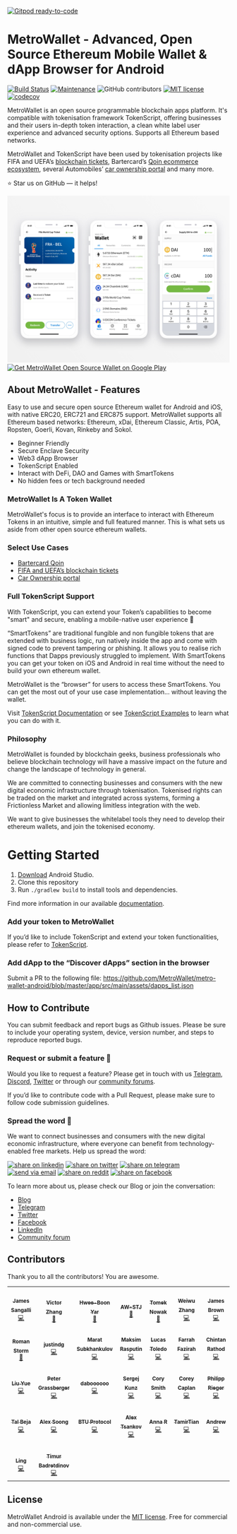 [![Gitpod ready-to-code](https://img.shields.io/badge/Gitpod-ready--to--code-blue?logo=gitpod)](https://gitpod.io/#https://github.com/MetroWallet/metro-wallet-android)

# MetroWallet - Advanced, Open Source Ethereum Mobile Wallet & dApp Browser for Android

[![Build Status](https://api.travis-ci.com/MetroWallet/metro-wallet-android.svg?branch=master)](https://api.travis-ci.com/MetroWallet/metro-wallet-android.svg?branch=master)
[![Maintenance](https://img.shields.io/badge/Maintained%3F-yes-green.svg )](https://github.com/MetroWallet/metro-wallet-android/graphs/commit-activity)
![GitHub contributors](https://img.shields.io/github/contributors/MetroWallet/metro-wallet-android.svg)
[![MIT license](https://img.shields.io/badge/License-MIT-blue.svg)](https://github.com/MetroWallet/metro-wallet-android/blob/master/LICENSE)
[![codecov](https://codecov.io/gh/MetroWallet/metro-wallet-android/branch/master/graph/badge.svg)](https://codecov.io/gh/MetroWallet/metro-wallet-android)

MetroWallet is an open source programmable blockchain apps platform. It's compatible with tokenisation framework TokenScript, offering businesses and their users in-depth token interaction, a clean white label user experience and advanced security options. Supports all Ethereum based networks.

MetroWallet and TokenScript have been used by tokenisation projects like FIFA and UEFA’s [blockchain tickets](https://apps.apple.com/au/app/shankai/id1492559481), Bartercard’s [Qoin ecommerce ecosystem](https://apps.apple.com/au/app/qoin-wallet/id1483718254), several Automobiles’ [car ownership portal](https://github.com/MetroWallet/TokenScript-Examples/tree/master/examples/Karma) and many more.

⭐ Star us on GitHub — it helps!

[![metrowallet open source wallet android preview](dmz/src/main/resources/static/readme/metrowallet-open-source-ethereum-wallet.jpg)](https://metrowallet.com/)
<a href='https://play.google.com/store/apps/details?id=io.stormbird.wallet&hl=en&utm_source=github-readme&pcampaignid=pcampaignidMKT-Other-global-all-co-prtnr-py-PartBadge-Mar2515-1'><img alt='Get MetroWallet Open Source Wallet on Google Play' src='https://play.google.com/intl/en_us/badges/static/images/badges/en_badge_web_generic.png' height="100"/></a>

## About MetroWallet - Features

Easy to use and secure open source Ethereum wallet for Android and iOS, with native ERC20, ERC721 and ERC875 support. MetroWallet supports all Ethereum based networks: Ethereum, xDai, Ethereum Classic, Artis, POA, Ropsten, Goerli, Kovan, Rinkeby and Sokol.

- Beginner Friendly
- Secure Enclave Security
- Web3 dApp Browser
- TokenScript Enabled
- Interact with DeFi, DAO and Games with SmartTokens
- No hidden fees or tech background needed

### MetroWallet Is A Token Wallet

MetroWallet's focus is to provide an interface to interact with Ethereum Tokens in an intuitive, simple and full featured manner. This is what sets us aside from other open source ethereum wallets.

### Select Use Cases

- [Bartercard Qoin](https://play.google.com/store/apps/details?id=com.qoin.wallet&hl=en)
- [FIFA and UEFA’s blockchain tickets](https://apps.apple.com/au/app/shankai/id1492559481)
- [Car Ownership portal](https://github.com/MetroWallet/TokenScript-Examples/tree/master/examples/Karma)

### Full TokenScript Support

With TokenScript, you can extend your Token’s capabilities to become "smart" and secure, enabling a mobile-native user experience :iphone:

“SmartTokens” are traditional fungible and non fungible tokens that are extended with business logic, run natively inside the app and come with signed code to prevent tampering or phishing. It allows you to realise rich functions that Dapps previously struggled to implement. With SmartTokens you can get your token on iOS and Android in real time without the need to build your own ethereum wallet.

MetroWallet is the “browser” for users to access these SmartTokens. You can get the most out of your use case implementation... without leaving the wallet.

Visit [TokenScript Documentation](https://github.com/MetroWallet/TokenScript) or see [TokenScript Examples](https://github.com/MetroWallet/TokenScript-Examples) to learn what you can do with it.

### Philosophy

MetroWallet is founded by blockchain geeks, business professionals who believe blockchain technology will have a massive impact on the future and change the landscape of technology in general.

We are committed to connecting businesses and consumers with the new digital economic infrastructure through tokenisation. Tokenised rights can be traded on the market and integrated across systems, forming a Frictionless Market and allowing limitless integration with the web.

We want to give businesses the whitelabel tools they need to develop their ethereum wallets, and join the tokenised economy.

# Getting Started

1. [Download](https://developer.android.com/studio/) Android Studio.
1. Clone this repository
1. Run `./gradlew build` to install tools and dependencies.

Find more information in our available [documentation](https://github.com/MetroWallet/metro-wallet-android/blob/master/docs/overview.md).

### Add your token to MetroWallet

If you’d like to include TokenScript and extend your token functionalities, please refer to [TokenScript](https://github.com/MetroWallet/TokenScript).

### Add dApp to the “Discover dApps” section in the browser

Submit a PR to the following file:
https://github.com/MetroWallet/metro-wallet-android/blob/master/app/src/main/assets/dapps_list.json

## How to Contribute

You can submit feedback and report bugs as Github issues. Please be sure to include your operating system, device, version number, and steps to reproduce reported bugs.

### Request or submit a feature :postbox:

Would you like to request a feature? Please get in touch with us [Telegram](https://t.me/MetroWalletGroup), [Discord](https://discord.gg/d8Tqvx9e74), [Twitter](https://twitter.com/MetroWallet) or through our [community forums](https://community.tokenscript.org/).

If you’d like to contribute code with a Pull Request, please make sure to follow code submission guidelines.

### Spread the word :hatched_chick:

We want to connect businesses and consumers with the new digital economic infrastructure, where everyone can benefit from technology-enabled free markets. Help us spread the word:

<a href="http://www.linkedin.com/shareArticle?mini=true&amp;url=https://github.com/MetroWallet/metro-wallet-android"><img src=dmz/src/main/resources/static/readme/share_linkedin-btn.svg height="35" alt="share on linkedin"></a>
<a href="https://twitter.com/share?url=https://github.com/MetroWallet/metro-wallet-android&amp;text=Open%20Source%20Wallet%20for%20Android&amp;hashtags=metrowallet"><img src=dmz/src/main/resources/static/readme/share_tweet-btn.svg height="35" alt="share on twitter"></a>
<a href="https://t.me/share/url?url=https://github.com/MetroWallet/metro-wallet-android&text=Check%20this%20out!"><img src=dmz/src/main/resources/static/readme/share_telegram-btn.svg height="35" alt="share on telegram"></a>
<a href="mailto:?Subject=open source metrowallet for android&amp;Body=Found%20this%20one,%20check%20it%20out!%20 https://github.com/MetroWallet/metro-wallet-android"><img src=dmz/src/main/resources/static/readme/share_mail-btn.svg height="35" alt="send via email"></a>
<a href="http://reddit.com/submit?url=https://github.com/MetroWallet/metro-wallet-android&amp;title=Open%20Source%20MetroWallet%20for%20Android"><img src=dmz/src/main/resources/static/readme/share_reddit-btn.svg height="35" alt="share on reddit"></a>
<a href="http://www.facebook.com/sharer.php?u=https://github.com/MetroWallet/metro-wallet-android"><img src=dmz/src/main/resources/static/readme/share_facebook-btn.svg height="35" alt="share on facebook"></a>

To learn more about us, please check our Blog or join the conversation:
- [Blog](https://medium.com/metrowallet)
- [Telegram](https://t.me/MetroWalletGroup)
- [Twitter](https://twitter.com/MetroWallet)
- [Facebook](https://www.facebook.com/MetroWallet)
- [LinkedIn](https://www.linkedin.com/company/metrowallet/)
- [Community forum](https://community.tokenscript.org/)

## Contributors
Thank you to all the contributors! You are awesome.

<!-- ALL-CONTRIBUTORS-LIST:START - Do not remove or modify this section -->
<!-- prettier-ignore-start -->
<!-- markdownlint-disable -->
<table>
  <tr>
    <td align="center"><a href="https://www.metrowallet.com"><img src="https://avatars0.githubusercontent.com/u/16630514?v=4" width="100px;" alt=""/><br /><sub><b>James Sangalli</b></sub></a><br /><a href="https://github.com/MetroWallet/metro-wallet-android/commits?author=James-Sangalli" title="Code">💻</a></td>
    <td align="center"><a href="https://metrowallet.com/"><img src="https://avatars2.githubusercontent.com/u/33795543?v=4" width="100px;" alt=""/><br /><sub><b>Victor Zhang</b></sub></a><br /><a href="#ideas-zhangzhongnan928" title="Ideas, Planning, & Feedback">🤔</a></td>
    <td align="center"><a href="http://hboon.com"><img src="https://avatars2.githubusercontent.com/u/56189?v=4" width="100px;" alt=""/><br /><sub><b>Hwee-Boon Yar</b></sub></a><br /><a href="#ideas-hboon" title="Ideas, Planning, & Feedback">🤔</a></td>
    <td align="center"><a href="https://github.com/AW-STJ"><img src="https://avatars1.githubusercontent.com/u/61957841?v=4" width="100px;" alt=""/><br /><sub><b>AW-STJ</b></sub></a><br /><a href="#projectManagement-AW-STJ" title="Project Management">📆</a></td>
    <td align="center"><a href="https://github.com/tomekmetrowallet"><img src="https://avatars1.githubusercontent.com/u/51817359?v=4" width="100px;" alt=""/><br /><sub><b>Tomek Nowak</b></sub></a><br /><a href="#design-tomekmetrowallet" title="Design">🎨</a></td>
    <td align="center"><a href="https://github.com/colourful-land"><img src="https://avatars3.githubusercontent.com/u/548435?v=4" width="100px;" alt=""/><br /><sub><b>Weiwu Zhang</b></sub></a><br /><a href="https://github.com/MetroWallet/metro-wallet-android/commits?author=colourful-land" title="Code">💻</a></td>
  <td align="center"><a href="https://github.com/JamesSmartCell"><img src="https://avatars2.githubusercontent.com/u/12689544?v=4" width="100px;" alt=""/><br /><sub><b>James Brown</b></sub></a><br /><a href="https://github.com/MetroWallet/metro-wallet-android/commits?author=JamesSmartCell" title="Code">💻</a></td>
  </tr>
  <tr>
    <td align="center"><a href="https://multisender.app"><img src="https://avatars3.githubusercontent.com/u/9360827?v=4" width="100px;" alt=""/><br /><sub><b>Roman Storm</b></sub></a><br /><a href="https://github.com/MetroWallet/metro-wallet-android/issues?q=author%3Arstormsf" title="Bug reports">🐛</a></td>
    <td align="center"><a href="https://github.com/justindg"><img src="https://avatars3.githubusercontent.com/u/17334718?v=4" width="100px;" alt=""/><br /><sub><b>justindg</b></sub></a><br /><a href="https://github.com/MetroWallet/metro-wallet-android/commits?author=justindg" title="Code">💻</a></td>
    <td align="center"><a href="knowyouralgorithms.wordpress.com"><img src="https://avatars3.githubusercontent.com/u/3628920?v=4" width="100px;" alt=""/><br /><sub><b>Marat Subkhankulov</b></sub></a><br /><a href="https://github.com/MetroWallet/metro-wallet-android/commits?author=maratsubkhankulov" title="Code">💻</a></td>
    <td align="center"><a href="https://github.com/madcake"><img src="https://avatars0.githubusercontent.com/u/133312?v=4" width="100px;" alt=""/><br /><sub><b>Maksim Rasputin</b></sub></a><br /><a href="https://github.com/MetroWallet/metro-wallet-android/commits?author=madcake" title="Code">💻</a></td>
    <td align="center"><a href="http://www.lucastoledo.co"><img src="https://avatars3.githubusercontent.com/u/17125002?v=4" width="100px;" alt=""/><br /><sub><b>Lucas Toledo</b></sub></a><br /><a href="https://github.com/MetroWallet/metro-wallet-android/commits?author=hellolucas" title="Code">💻</a></td>
    <td align="center"><a href="https://github.com/farrahfazirah"><img src="https://avatars0.githubusercontent.com/u/20555752?v=4" width="100px;" alt=""/><br /><sub><b>Farrah Fazirah</b></sub></a><br /><a href="https://github.com/MetroWallet/metro-wallet-android/commits?author=farrahfazirah" title="Code">💻</a></td>
    <td align="center"><a href="https://github.com/ChintanRathod"><img src="https://avatars2.githubusercontent.com/u/4371780?v=4" width="100px;" alt=""/><br /><sub><b>Chintan Rathod</b></sub></a><br /><a href="https://github.com/MetroWallet/metro-wallet-android/commits?author=ChintanRathod" title="Code">💻</a></td>
  </tr>
  <tr>
    <td align="center"><a href="https://github.com/lyhistory"><img src="https://avatars0.githubusercontent.com/u/1522513?v=4" width="100px;" alt=""/><br /><sub><b>Liu Yue</b></sub></a><br /><a href="https://github.com/MetroWallet/metro-wallet-android/commits?author=lyhistory" title="Code">💻</a></td>
    <td align="center"><a href="http://petergrassberger.com"><img src="https://avatars1.githubusercontent.com/u/666289?v=4" width="100px;" alt=""/><br /><sub><b>Peter Grassberger</b></sub></a><br /><a href="https://github.com/MetroWallet/metro-wallet-android/commits?author=PeterTheOne" title="Code">💻</a></td>
    <td align="center"><a href="https://github.com/daboooooo"><img src="https://avatars3.githubusercontent.com/u/51960472?v=4" width="100px;" alt=""/><br /><sub><b>daboooooo</b></sub></a><br /><a href="https://github.com/MetroWallet/metro-wallet-android/commits?author=daboooooo" title="Code">💻</a></td>
    <td align="center"><a href="https://1inch.exchange"><img src="https://avatars2.githubusercontent.com/u/762226?v=4" width="100px;" alt=""/><br /><sub><b>Sergej Kunz</b></sub></a><br /><a href="https://github.com/MetroWallet/metro-wallet-android/commits?author=deacix" title="Code">💻</a></td>
    <td align="center"><a href="https://www.bidali.com"><img src="https://avatars3.githubusercontent.com/u/7315?v=4" width="100px;" alt=""/><br /><sub><b>Cory Smith</b></sub></a><br /><a href="https://github.com/MetroWallet/metro-wallet-android/commits?author=corymsmith" title="Code">💻</a></td>
    <td align="center"><a href="https://github.com/corymsmith"><img src="https://avatars3.githubusercontent.com/u/13280244?v=4" width="100px;" alt=""/><br /><sub><b>Corey Caplan</b></sub></a><br /><a href="https://github.com/MetroWallet/metro-wallet-android/commits?author=coreycaplan3" title="Code">💻</a></td>
    <td align="center"><a href="https://github.com/rip32700"><img src="https://avatars1.githubusercontent.com/u/15885971?v=4" width="100px;" alt=""/><br /><sub><b>Philipp Rieger</b></sub></a><br /><a href="https://github.com/MetroWallet/metro-wallet-android/commits?author=rip32700" title="Code">💻</a></td>
  </tr>
  <tr>
    <td align="center"><a href="https://github.com/fuseio"><img src="https://avatars3.githubusercontent.com/u/10231448?v=4" width="100px;" alt=""/><br /><sub><b>Tal Beja</b></sub></a><br /><a href="https://github.com/MetroWallet/metro-wallet-android/commits?author=bejavu" title="Code">💻</a></td>
    <td align="center"><a href="https://github.com/asoong"><img src="https://avatars0.githubusercontent.com/u/3453571?v=4" width="100px;" alt=""/><br /><sub><b>Alex Soong</b></sub></a><br /><a href="https://github.com/MetroWallet/metro-wallet-android/commits?author=asoong" title="Code">💻</a></td>
    <td align="center"><a href="https://github.com/appyhour770"><img src="https://avatars1.githubusercontent.com/u/8951009?v=4" width="100px;" alt=""/><br /><sub><b>BTU Protocol</b></sub></a><br /><a href="https://github.com/MetroWallet/metro-wallet-android/commits?author=appyhour770" title="Code">💻</a></td>
    <td align="center"><a href="https://antsankov.com"><img src="https://avatars3.githubusercontent.com/u/2533512?v=4" width="100px;" alt=""/><br /><sub><b>Alex Tsankov</b></sub></a><br /><a href="https://github.com/MetroWallet/metro-wallet-android/commits?author=antsankov" title="Code">💻</a></td>
    <td align="center"><a href="https://github.com/gravitational"><img src="https://avatars2.githubusercontent.com/u/18430731?v=4" width="100px;" alt=""/><br /><sub><b>Anna R</b></sub></a><br /><a href="https://github.com/MetroWallet/metro-wallet-android/commits?author=annabambi" title="Code">💻</a></td>
    <td align="center"><a href="https://github.com/SpiderStore"><img src="https://avatars3.githubusercontent.com/u/20901836?v=4" width="100px;" alt=""/><br /><sub><b>TamirTian</b></sub></a><br /><a href="https://github.com/MetroWallet/metro-wallet-android/commits?author=TamirTian" title="Code">💻</a></td>
    <td align="center"><a href="https://github.com/SpasiboKojima"><img src="https://avatars1.githubusercontent.com/u/34808650?v=4" width="100px;" alt=""/><br /><sub><b>Andrew</b></sub></a><br /><a href="https://github.com/MetroWallet/metro-wallet-android/commits?author=SpasiboKojima" title="Code">💻</a></td>
  </tr>
  <tr>
    <td align="center"><a href="https://github.com/LingTian"><img src="https://avatars1.githubusercontent.com/u/4249432?v=4" width="100px;" alt=""/><br /><sub><b>Ling</b></sub></a><br /><a href="https://github.com/MetroWallet/metro-wallet-android/commits?author=LingTian" title="Code">💻</a></td>
    <td align="center"><a href="https://github.com/Destiner"><img src="https://avatars1.githubusercontent.com/u/4247901?v=4" width="100px;" alt=""/><br /><sub><b>Timur Badretdinov</b></sub></a><br /><a href="https://github.com/MetroWallet/metro-wallet-android/commits?author=Destiner" title="Code">💻</a></td>
  </tr>
</table>

<!-- markdownlint-enable -->
<!-- prettier-ignore-end -->
<!-- ALL-CONTRIBUTORS-LIST:END -->
## License
MetroWallet Android is available under the [MIT license](https://github.com/MetroWallet/metro-wallet-android/blob/master/LICENSE). Free for commercial and non-commercial use.
